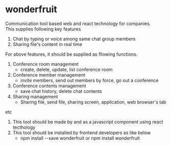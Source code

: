 # wonderfruit

Communication tool based web and react technology for companies.  
This supplies following key features    

1. Chat by typing or voice among same chat group members  
2. Sharing file's content in real time

For above features, it should be supplied as fllowing functions.  
1. Conference room management  
   - create, delete, update, list conference room  
2. Conference member management  
   - invite members, send out members by force, go out a conference   
3. Conference contents management  
   - save chat history, delete chat contents  
4. Sharing management  
   - Sharing file, send file, sharing screen, application, web browser's tab  

etc
1. This tool should be made by and as a javascript component using react tecthology  
2. This tool should be installed by frontend developers as like below
   - npm install --save wonderfruit or npm install wonderfruit  
